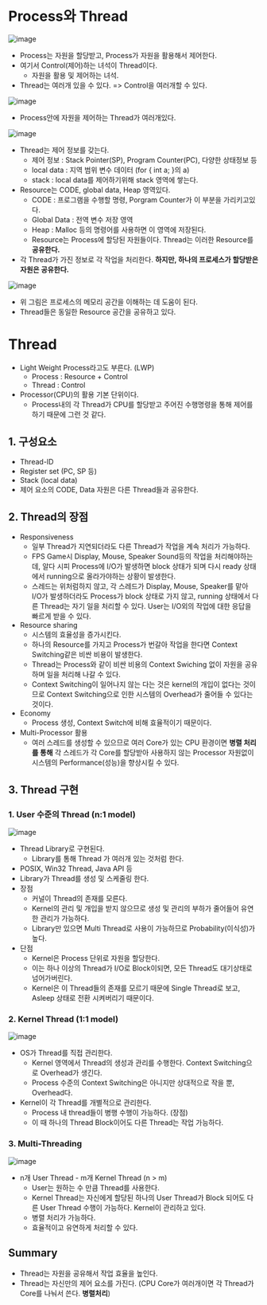 # Process와 Thread
![image](https://user-images.githubusercontent.com/69780812/131218578-199b99e0-ad36-490f-accc-a36387b1ec42.png)
- Process는 자원을 할당받고, Process가 자원을 활용해서 제어한다.
- 여기서 Control(제어)하는 녀석이 Thread이다.
  - 자원을 활용 및 제어하는 녀석.
- Thread는 여러개 있을 수 있다. => Control을 여러개할 수 있다.

![image](https://user-images.githubusercontent.com/69780812/131218760-acb58590-06a5-4ada-9d8a-576a1f94c8cc.png)
- Process안에 자원을 제어하는 Thread가 여러개있다.

![image](https://user-images.githubusercontent.com/69780812/131218806-c81a64bd-9492-414b-8eb9-0088f200ba05.png)
- Thread는 제어 정보를 갖는다.
  - 제어 정보 : Stack Pointer(SP), Program Counter(PC), 다양한 상태정보 등
  - local data : 지역 범위 변수 데이터 (for { int a; }의 a)
  - stack : local data를 제어하기위해 stack 영역에 쌓는다.
- Resource는 CODE, global data, Heap 영역있다.
  - CODE : 프로그램을 수행할 명령, Porgram Counter가 이 부분을 가리키고있다.
  - Global Data : 전역 변수 저장 영역
  - Heap : Malloc 등의 명령어를 사용하면 이 영역에 저장된다.
  - Resource는 Process에 할당된 자원들이다. Thread는 이러한 Resource를 **공유한다.**
- 각 Thread가 가진 정보로 각 작업을 처리한다. **하지만, 하나의 프로세스가 할당받은 자원은 공유한다.**

![image](https://user-images.githubusercontent.com/69780812/131219213-433c9c92-4386-4696-9fb8-2f7746f15f9f.png)
- 위 그림은 프로세스의 메모리 공간을 이해하는 데 도움이 된다.
- Thread들은 동일한 Resource 공간을 공유하고 있다.

# Thread
- Light Weight Process라고도 부른다. (LWP)
  - Process : Resource + Control
  - Thread : Control
- Processor(CPU)의 활용 기본 단위이다.
  - Process내의 각 Thread가 CPU를 할당받고 주어진 수행명령을 통해 제어를 하기 때문에 그런 것 같다.
## 1. 구성요소
- Thread-ID
- Register set (PC, SP 등)
- Stack (local data)
- 제어 요소의 CODE, Data 자원은 다른 Thread들과 공유한다.
## 2. Thread의 장점
- Responsiveness
  - 일부 Thread가 지연되더라도 다른 Thread가 작업을 계속 처리가 가능하다.
  - FPS Game시 Display, Mouse, Speaker Sound등의 작업을 처리해야하는데, 알다 시피 Process에 I/O가 발생하면 block 상태가 되며 다시 ready 상태에서 running으로 올라가야하는 상황이 발생한다.
  - 스레드는 위처럼하지 않고, 각 스레드가 Display, Mouse, Speaker를 맡아 I/O가 발생하더라도 Process가 block 상태로 가지 않고, running 상태에서 다른 Thread는 자기 일을 처리할 수 있다. User는 I/O외의 작업에 대한 응답을 빠르게 받을 수 있다.
- Resource sharing
  - 시스템의 효율성을 증가시킨다.
  - 하나의 Resource를 가지고 Process가 번갈아 작업을 한다면 Context Switching같은 비싼 비용이 발생한다.
  - Thread는 Process와 같이 비싼 비용의 Context Swiching 없이 자원을 공유하며 일을 처리해 나갈 수 있다. 
  - Context Switching이 일어나지 않는 다는 것은 kernel의 개입이 없다는 것이므로 Context Switching으로 인한 시스템의 Overhead가 줄어들 수 있다는 것이다.
- Economy
  - Process 생성, Context Switch에 비해 효율적이기 때문이다.
- Multi-Processor 활용
  - 여러 스레드를 생성할 수 있으므로 여러 Core가 있는 CPU 환경이면 **병렬 처리를 통해** 각 스레드가 각 Core를 할당받아 사용하지 않는 Processor 자원없이 시스템의 Performance(성능)을 향상시킬 수 있다.

## 3. Thread 구현
### 1. User 수준의 Thread (n:1 model)
![image](https://user-images.githubusercontent.com/69780812/131220556-de1a4ba6-9072-418b-a683-0766f913fe9b.png)
- Thread Library로 구현된다.
  - Library를 통해 Thread 가 여러개 있는 것처럼 한다.
- POSIX, Win32 Thread, Java API 등
- Library가 Thread를 생성 및 스케줄링 한다.
- 장점
  - 커널이 Thread의 존재를 모른다.
  - Kernel의 관리 및 개입을 받지 않으므로 생성 및 관리의 부하가 줄어들어 유연한 관리가 가능하다.
  - Library만 있으면 Multi Thread로 사용이 가능하므로 Probability(이식성)가 높다.
- 단점
  - Kernel은 Process 단위로 자원을 할당한다.
  - 이는 하나 이상의 Thread가 I/O로 Block이되면, 모든 Thread도 대기상태로 넘어가버린다.
  - Kernel은 이 Thread들의 존재를 모르기 때문에 Single Thread로 보고, Asleep 상태로 전환 시켜버리기 때문이다.

### 2. Kernel Thread (1:1 model)
![image](https://user-images.githubusercontent.com/69780812/131221090-5d9d0fb7-2d82-469c-806d-0d0a814451d8.png)
- OS가 Thread를 직접 관리한다.
  - Kernel 영역에서 Thread의 생성과 관리를 수행한다. Context Switching으로 Overhead가 생긴다.
  - Process 수준의 Context Switching은 아니지만 상대적으로 작을 뿐, Overhead다.
- Kernel이 각 Thread를 개별적으로 관리한다.
  - Process 내 thread들이 병행 수행이 가능하다. (장점)
  - 이 때 하나의 Thread Block이어도 다른 Thread는 작업 가능하다.

### 3. Multi-Threading
![image](https://user-images.githubusercontent.com/69780812/131221135-faa13152-43a1-48b3-92d4-d34a8d4d0c8e.png)
- n개 User Thread - m개 Kernel Thread (n > m)
  - User는 원하는 수 만큼 Thread를 사용한다.
  - Kernel Thread는 자신에게 할당된 하나의 User Thread가 Block 되어도 다른 User Thread 수행이 가능하다. Kernel이 관리하고 있다.
  - 병렬 처리가 가능하다.
  - 효율적이고 유연하게 처리할 수 있다.

## Summary
- Thread는 자원을 공유해서 작업 효율을 높인다.
- Thread는 자신만의 제어 요소를 가진다. (CPU Core가 여러개이면 각 Thread가 Core를 나눠서 쓴다. **병렬처리**)



